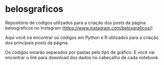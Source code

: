 # belosgraficos
Repositório de códigos utilizados para a criação dos posts da página belosgraficos no Instagram (https://www.instagram.com/belosgraficos/) 

Aqui você irá encontrar os códigos em Python e R utilizados para a criação dos principais posts da página.

Os códigos estarão separados por pastas pelo tipo de gráfico. E você vai encontrar o link para download dos dados no cabeçalho de cada notebook.

